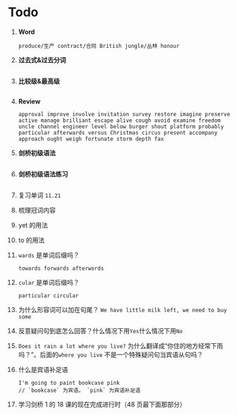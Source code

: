 # Todo

1. **Word**

   ```
   produce/生产 contract/合同 British jungle/丛林 honour
   ```

2. **过去式&过去分词**

   ```

   ```

3. **比较级&最高级**

   ```

   ```

4. **Review**

   ```
   approval improve involve invitation survey restore imagine preserve active manage brilliant escape alive cough avoid examine freedom uncle channel engineer level below burger shout platform probably particular afterwards versus Christmas circus present accompany approach ought weigh fortunate storm depth fax
   ```

5. **剑桥初级语法**

   ```

   ```

6. **剑桥初级语法练习**

   ```

   ```

7. 复习单词 `11.21`

8. 梳理冠词内容

9. yet 的用法

10. to 的用法

11. `wards` 是单词后缀吗？

    ```
    towards forwards afterwords
    ```

12. `cular` 是单词后缀吗？

    ```
    particular circular
    ```

13. 为什么形容词可以加在句尾？ `We have little milk left, we need to buy some`

14. 反意疑问句到底怎么回答？什么情况下用`Yes`什么情况下用`No`

15. `Does it rain a lot where you live?` 为什么翻译成“你住的地方经常下雨吗？”。后面的`where you live` 不是一个特殊疑问句当宾语从句吗？

16. 什么是宾语补足语

    ```
    I'm going to paint bookcase pink
    // `bookcase` 为宾语。 `pink` 为宾语补足语
    ```

17. 学习剑桥 1 的 18 课的现在完成进行时（48 页最下面那部分）
